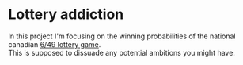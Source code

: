 # Lottery addiction

In this project I'm focusing on the winning probabilities of the national canadian [6/49 lottery game](https://en.wikipedia.org/wiki/Lotto_6/49).   
This is supposed to dissuade any potential ambitions you might have.
